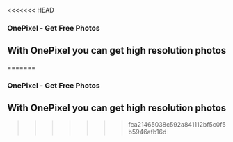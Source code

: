 <<<<<<< HEAD
### OnePixel - Get Free Photos 

## With OnePixel you can get high resolution photos
=======
### OnePixel - Get Free Photos 

## With OnePixel you can get high resolution photos
>>>>>>> fca21465038c592a841112bf5c0f5b5946afb16d
